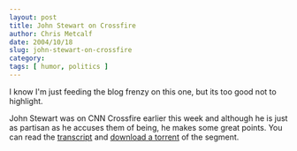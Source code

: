```yaml
---
layout: post
title: John Stewart on Crossfire
author: Chris Metcalf
date: 2004/10/18
slug: john-stewart-on-crossfire
category: 
tags: [ humor, politics ]
---
```


I know I'm just feeding the blog frenzy on this one, but its too good not to highlight.

John Stewart was on CNN Crossfire earlier this week and although he is just as partisan as he accuses them of being, he makes some great points. You can read the <a href="http://transcripts.cnn.com/TRANSCRIPTS/0410/15/cf.01.html">transcript</a> and <a href="http://bitflood.org:8080/?file=791b2f5d95a54d1381b85f271b51f71e73964185">download a torrent</a> of the segment.
